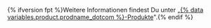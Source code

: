 {% ifversion fpt %}Weitere Informationen findest Du unter „[{% data variables.product.prodname_dotcom %}-Produkte](/articles/github-s-products)".{% endif %}
